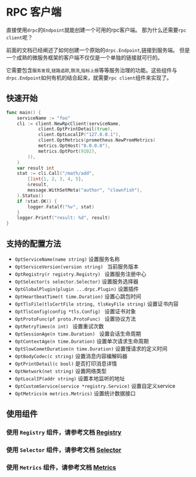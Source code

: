 # RPC 客户端

直接使用`drpc`的`Endpoint`就能创建一个可用的rpc客户端。
那为什么还需要`rpc client`呢？

前面的文档已经阐述了如何创建一个原始的`drpc.Endpoint`,链接到服务端。
但是一个成熟的微服务框架的客户端不仅仅是一个单独的链接就可行的。

它需要包含`服务发现`,`链路追踪`,`限流`,`指标上报`等等服务治理的功能。这些组件与`drpc.Endpoint`如何有机的结合起来，就需要`rpc client`组件来实现了。

## 快速开始

```go
func main() {
	serviceName := "foo"
	cli := client.NewRpcClient(serviceName,
            client.OptPrintDetail(true),
            client.OptLocalIP("127.0.0.1"),
            client.OptMetrics(prometheus.NewPromMetrics(
            metrics.OptHost("0.0.0.0"),
            metrics.OptPort(9102),
	    )),
	)
	var result int
	stat := cli.Call("/math/add",
		[]int{1, 2, 3, 4, 5},
		&result,
		message.WithSetMeta("author", "clownfish"),
	).Status()
	if !stat.OK() {
		logger.Fatalf("%v", stat)
	}
	logger.Printf("result: %d", result)
}

```

## 支持的配置方法

* `OptServiceName(name string)` 设置服务名称
* `OptServiceVersion(version string) ` 当前服务版本
* `OptRegistry(r registry.Registry) ` 设置服务注册中心
* `OptSelector(s selector.Selector)` 设置服务选择器
* `OptGlobalPlugin(plugin ...drpc.Plugin)` 设置插件
* `OptHeartbeatTime(t time.Duration)` 设置心跳包时间
* `OptTlsFile(tlsCertFile string, tlsKeyFile string)` 设置证书内容
* `OptTlsConfig(config *tls.Config) ` 设置证书对象
* `OptProtoFunc(pf proto.ProtoFunc) ` 设置协议方法
* `OptRetryTimes(n int) ` 设置重试次数
* `OptSessionAge(n time.Duration) ` 设置会话生命周期
* `OptContextAge(n time.Duration)` 设置单次请求生命周期
* `OptSlowCometDuration(n time.Duration)` 设置慢请求的定义时间
* `OptBodyCodec(c string)` 设置消息内容编解码器
* `OptPrintDetail(c bool)` 是否打印消息详情
* `OptNetwork(net string)` 设置网络类型
* `OptLocalIP(addr string)` 设置本地监听的地址
* `OptCustomService(service *registry.Service)` 设置自定义service
* `OptMetrics(m metrics.Metrics)` 设置统计数据接口

## 使用组件


### 使用 `Registry` 组件，请参考文档  [Registry](/component/registry.md)
### 使用 `Selector` 组件，请参考文档  [Selector](/component/selector.md)
### 使用 `Metrics` 组件，请参考文档  [Metrics](/component/metrics.md)